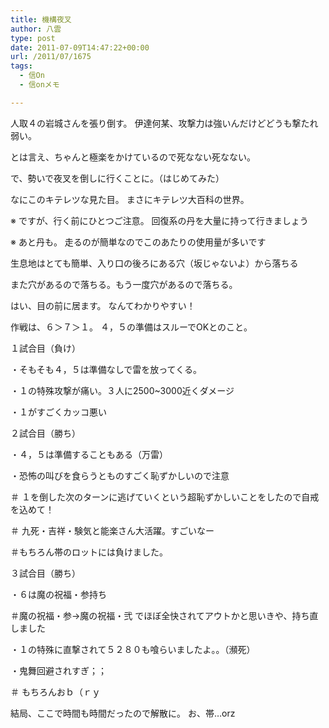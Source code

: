 ```yaml
---
title: 機構夜叉
author: 八雲
type: post
date: 2011-07-09T14:47:22+00:00
url: /2011/07/1675
tags:
  - 信On
  - 信onメモ

---
```

人取４の岩城さんを張り倒す。 伊達何某、攻撃力は強いんだけどどうも撃たれ弱い。
  
とは言え、ちゃんと極楽をかけているので死なない死なない。

で、勢いで夜叉を倒しに行くことに。（はじめてみた）
  
なにこのキテレツな見た目。 まさにキテレツ大百科の世界。

※ ですが、行く前にひとつご注意。 回復系の丹を大量に持って行きましょう
  
※ あと丹も。 走るのが簡単なのでこのあたりの使用量が多いです

生息地はとても簡単、入り口の後ろにある穴（坂じゃないよ）から落ちる
  
また穴があるので落ちる。もう一度穴があるので落ちる。
  
はい、目の前に居ます。 なんてわかりやすい！

作戦は、６＞７＞１。 ４，５の準備はスルーでOKとのこと。
  
１試合目（負け）
  
・そもそも４，５は準備なしで雷を放ってくる。
  
・１の特殊攻撃が痛い。３人に2500~3000近くダメージ
  
・１がすごくカッコ悪い

２試合目（勝ち）
  
・４，５は準備することもある（万雷）
  
・恐怖の叫びを食らうとものすごく恥ずかしいので注意
  
＃ １を倒した次のターンに逃げていくという超恥ずかしいことをしたので自戒を込めて！
  
＃ 九死・吉祥・験気と能楽さん大活躍。すごいなー
  
＃もちろん帯のロットには負けました。

３試合目（勝ち）
  
・６は魔の祝福・参持ち
  
＃魔の祝福・参→魔の祝福・弐 でほぼ全快されてアウトかと思いきや、持ち直しました
  
・１の特殊に直撃されて５２８０も喰らいましたよ。。（瀕死）
  
・鬼舞回避されすぎ；；
  
＃ もちろんおｂ（ｒｙ

結局、ここで時間も時間だったので解散に。 お、帯…orz
